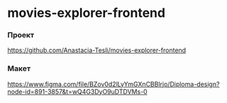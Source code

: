 # movies-explorer-frontend

### Проект

https://github.com/Anastacia-Tesli/movies-explorer-frontend

### Макет

https://www.figma.com/file/BZov0d2lLyYmGXnCBBlrjo/Diploma-design?node-id=891-3857&t=wQ4G3DyO9uDTDVMs-0
